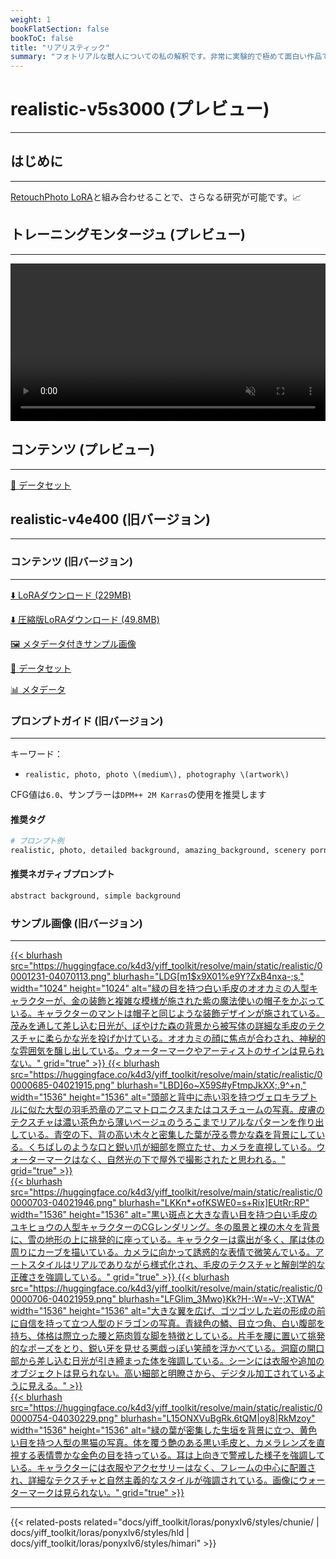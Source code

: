```yaml
---
weight: 1
bookFlatSection: false
bookToC: false
title: "リアリスティック"
summary: "フォトリアルな獣人についての私の解釈です。非常に実験的で極めて面白い作品です！"
---
```


<!--markdownlint-disable MD025 MD033 -->

# realistic-v5s3000 (プレビュー)

---

## はじめに

---

[RetouchPhoto LoRA](https://civitai.com/models/343602/retouchphoto-for-ponyv6)と組み合わせることで、さらなる研究が可能です。📈

## トレーニングモンタージュ (プレビュー)

---

<div style="text-align: center;">
    <video style="width: 100%;" autoplay loop muted playsinline>
        <source src="https://huggingface.co/k4d3/yiff_toolkit6/resolve/main/static/realistic/sample_sample00.mp4" type="video/mp4">
        お使いのブラウザは動画タグをサポートしていません。
    </video>
</div>

## コンテンツ (プレビュー)

---

[📐 データセット](https://huggingface.co/datasets/k4d3/realistic)

## realistic-v4e400 (旧バージョン)

---

### コンテンツ (旧バージョン)

---

[⬇️ LoRAダウンロード (229MB)](https://huggingface.co/k4d3/yiff_toolkit/resolve/main/ponyxl_loras/realistic-v4e400.safetensors?download=true)

[⬇️ 圧縮版LoRAダウンロード (49.8MB)](https://huggingface.co/k4d3/yiff_toolkit/resolve/main/ponyxl_loras_shrunk_2/realistic-v4e400_frockpt1_th-3.55.safetensors?download=true)

[🖼️ メタデータ付きサンプル画像](https://huggingface.co/k4d3/yiff_toolkit/tree/main/static/{})

[📐 データセット](https://huggingface.co/datasets/k4d3/furry/tree/main/realistic)

[📊 メタデータ](https://huggingface.co/k4d3/yiff_toolkit/raw/main/ponyxl_loras/realistic-v4e400.json)

### プロンプトガイド (旧バージョン)

---

キーワード：

- `realistic, photo, photo \(medium\), photography \(artwork\)`

CFG値は`6.0`、サンプラーは`DPM++ 2M Karras`の使用を推奨します

#### 推奨タグ

```python
# プロンプト例
realistic, photo, detailed background, amazing_background, scenery porn, <あなたのプロンプト>
```

#### 推奨ネガティブプロンプト

```md
abstract background, simple background
```

### サンプル画像 (旧バージョン)

---

<div class="image-grid">
  <div class="image-grid-container">
    <a href="https://huggingface.co/k4d3/yiff_toolkit/resolve/main/static/realistic/00001231-04070113.png">
      {{< blurhash
        src="https://huggingface.co/k4d3/yiff_toolkit/resolve/main/static/realistic/00001231-04070113.png"
        blurhash="LDG[m1$x9X01%e9Y?ZxB4nxa-;s,"
        width="1024"
        height="1024"
        alt="緑の目を持つ白い毛皮のオオカミの人型キャラクターが、金の装飾と複雑な模様が施された紫の魔法使いの帽子をかぶっている。キャラクターのマントは帽子と同じような装飾デザインが施されている。茂みを通して差し込む日光が、ぼやけた森の背景から被写体の詳細な毛皮のテクスチャに柔らかな光を投げかけている。オオカミの顔に焦点が合わされ、神秘的な雰囲気を醸し出している。ウォーターマークやアーティストのサインは見られない。"
        grid="true"
      >}}
    </a>
    <a href="https://huggingface.co/k4d3/yiff_toolkit/resolve/main/static/realistic/00000685-04021915.png">
      {{< blurhash
        src="https://huggingface.co/k4d3/yiff_toolkit/resolve/main/static/realistic/00000685-04021915.png"
        blurhash="LBD]6o~X59S#yFtmpJkXX;.9^+n,"
        width="1536"
        height="1536"
        alt="頭部と背中に赤い羽を持つヴェロキラプトルに似た大型の羽毛恐竜のアニマトロニクスまたはコスチュームの写真。皮膚のテクスチャは濃い茶色から薄いベージュのうろこまでリアルなパターンを作り出している。青空の下、背の高い木々と密集した葉が茂る豊かな森を背景にしている。くちばしのような口と鋭い爪が細部を際立たせ、カメラを直視している。ウォーターマークはなく、自然光の下で屋外で撮影されたと思われる。"
        grid="true"
      >}}
    </a>
  </div>
</div>
<div class="image-grid">
  <div class="image-grid-container">
    <a href="https://huggingface.co/k4d3/yiff_toolkit/resolve/main/static/realistic/00000703-04021946.png">
      {{< blurhash
        src="https://huggingface.co/k4d3/yiff_toolkit/resolve/main/static/realistic/00000703-04021946.png"
        blurhash="LKKn*+ofKSWE0=s+Rix]EUtRr:RP"
        width="1536"
        height="1536"
        alt="黒い斑点と大きな青い目を持つ白い毛皮のユキヒョウの人型キャラクターのCGレンダリング。冬の風景と裸の木々を背景に、雪の地形の上に挑発的に座っている。キャラクターは露出が多く、尾は体の周りにカーブを描いている。カメラに向かって誘惑的な表情で微笑んでいる。アートスタイルはリアルでありながら様式化され、毛皮のテクスチャと解剖学的な正確さを強調している。"
        grid="true"
      >}}
    </a>
    <a href="https://huggingface.co/k4d3/yiff_toolkit/resolve/main/static/realistic/00000706-04021959.png">
      {{< blurhash
      src="https://huggingface.co/k4d3/yiff_toolkit/resolve/main/static/realistic/00000706-04021959.png"
          blurhash="LFGIim_3Mwo}Kk?H-:W=~V-;XTWA"
          width="1536"
          height="1536"
          alt="大きな翼を広げ、ゴツゴツした岩の形成の前に自信を持って立つ人型のドラゴンの写真。青緑色の鱗、目立つ角、白い腹部を持ち、体格は際立った腰と筋肉質な脚を特徴としている。片手を腰に置いて挑発的なポーズをとり、鋭い牙を見せる悪戯っぽい笑顔を浮かべている。洞窟の開口部から差し込む日光が引き締まった体を強調している。シーンには衣服や追加のオブジェクトは見られない。高い細部と明瞭さから、デジタル加工されているように見える。"
      >}}
    </a>
  </div>
</div>
<div class="image-grid">
  <div class="image-grid-container">
    <a href="https://huggingface.co/k4d3/yiff_toolkit/resolve/main/static/realistic/00000754-04030229.png">
      {{< blurhash
        src="https://huggingface.co/k4d3/yiff_toolkit/resolve/main/static/realistic/00000754-04030229.png"
        blurhash="L15ONXVuBgRk.6tQM|oy8|RkMzoy"
        width="1536"
        height="1536"
        alt="緑の葉が密集した生垣を背景に立つ、黄色い目を持つ人型の黒猫の写真。体を覆う艶のある黒い毛皮と、カメラレンズを直視する表情豊かな金色の目を持っている。耳は上向きで警戒した様子を強調している。キャラクターには衣服やアクセサリーはなく、フレームの中心に配置され、詳細なテクスチャと自然主義的なスタイルが強調されている。画像にウォーターマークは見られない。"
        grid="true"
      >}}
    </a>
  </div>
</div>

---

<!--
HUGO_SEARCH_EXCLUDE_START
-->
{{< related-posts related="docs/yiff_toolkit/loras/ponyxlv6/styles/chunie/ | docs/yiff_toolkit/loras/ponyxlv6/styles/hld | docs/yiff_toolkit/loras/ponyxlv6/styles/himari" >}}
<!--
HUGO_SEARCH_EXCLUDE_END
-->
